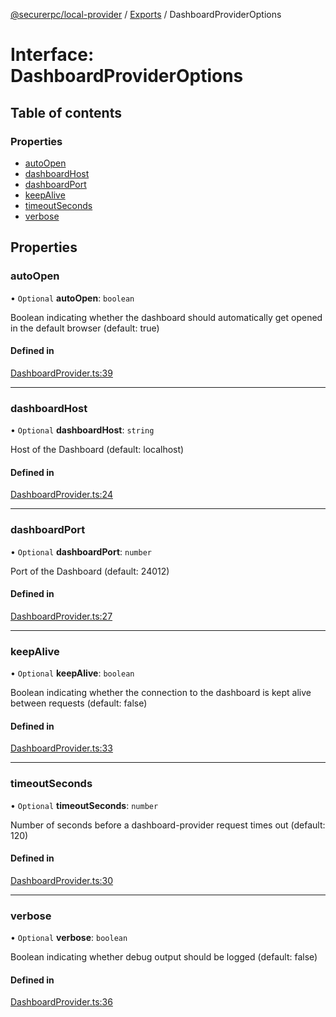 [@securerpc/local-provider](../README.md) / [Exports](../modules.md) / DashboardProviderOptions

# Interface: DashboardProviderOptions

## Table of contents

### Properties

- [autoOpen](DashboardProviderOptions.md#autoopen)
- [dashboardHost](DashboardProviderOptions.md#dashboardhost)
- [dashboardPort](DashboardProviderOptions.md#dashboardport)
- [keepAlive](DashboardProviderOptions.md#keepalive)
- [timeoutSeconds](DashboardProviderOptions.md#timeoutseconds)
- [verbose](DashboardProviderOptions.md#verbose)

## Properties

### autoOpen

• `Optional` **autoOpen**: `boolean`

Boolean indicating whether the dashboard should automatically get opened in the default browser (default: true)

#### Defined in

[DashboardProvider.ts:39](https://github.com/manifoldfinance/walletbus/blob/f105827/packages/dashboard-provider/lib/DashboardProvider.ts#L39)

___

### dashboardHost

• `Optional` **dashboardHost**: `string`

Host of the Dashboard (default: localhost)

#### Defined in

[DashboardProvider.ts:24](https://github.com/manifoldfinance/walletbus/blob/f105827/packages/dashboard-provider/lib/DashboardProvider.ts#L24)

___

### dashboardPort

• `Optional` **dashboardPort**: `number`

Port of the Dashboard (default: 24012)

#### Defined in

[DashboardProvider.ts:27](https://github.com/manifoldfinance/walletbus/blob/f105827/packages/dashboard-provider/lib/DashboardProvider.ts#L27)

___

### keepAlive

• `Optional` **keepAlive**: `boolean`

Boolean indicating whether the connection to the dashboard is kept alive between requests (default: false)

#### Defined in

[DashboardProvider.ts:33](https://github.com/manifoldfinance/walletbus/blob/f105827/packages/dashboard-provider/lib/DashboardProvider.ts#L33)

___

### timeoutSeconds

• `Optional` **timeoutSeconds**: `number`

Number of seconds before a dashboard-provider request times out (default: 120)

#### Defined in

[DashboardProvider.ts:30](https://github.com/manifoldfinance/walletbus/blob/f105827/packages/dashboard-provider/lib/DashboardProvider.ts#L30)

___

### verbose

• `Optional` **verbose**: `boolean`

Boolean indicating whether debug output should be logged (default: false)

#### Defined in

[DashboardProvider.ts:36](https://github.com/manifoldfinance/walletbus/blob/f105827/packages/dashboard-provider/lib/DashboardProvider.ts#L36)
